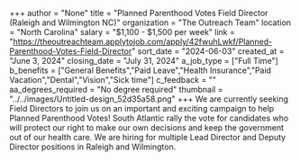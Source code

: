 +++
author = "None"
title = "Planned Parenthood Votes Field Director (Raleigh and Wilmington NC)"
organization = "The Outreach Team"
location = "North Carolina"
salary = "$1,100 - $1,500 per week"
link = "https://theoutreachteam.applytojob.com/apply/42fwuhLwkf/Planned-Parenthood-Votes-Field-Director"
sort_date = "2024-06-03"
created_at = "June 3, 2024"
closing_date = "July 31, 2024"
a_job_type = ["Full Time"]
b_benefits = ["General Benefits","Paid Leave","Health Insurance","Paid Vacation","Dental","Vision","Sick time"]
c_feedback = ""
aa_degrees_required = "No degree required"
thumbnail = "../../images/Untitled-design_52d35a58.png"
+++
We are currently seeking Field Directors to join us on an important and exciting campaign to help Planned Parenthood Votes! South Atlantic rally the vote for candidates who will protect our right to make our own decisions and keep the government out of our health care. We are hiring for multiple Lead Director and Deputy Director positions in Raleigh and Wilmington.
